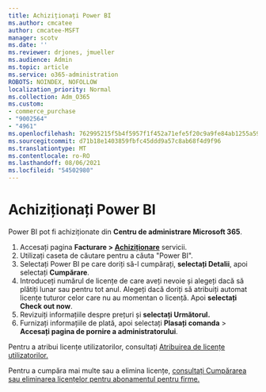 ```yaml
---
title: Achiziționați Power BI
ms.author: cmcatee
author: cmcatee-MSFT
manager: scotv
ms.date: ''
ms.reviewer: drjones, jmueller
ms.audience: Admin
ms.topic: article
ms.service: o365-administration
ROBOTS: NOINDEX, NOFOLLOW
localization_priority: Normal
ms.collection: Adm_O365
ms.custom:
- commerce_purchase
- "9002564"
- "4961"
ms.openlocfilehash: 762995215f5b4f5957f1f452a71efe5f20c9a9fe84ab1255a59fb7e67dda15fa
ms.sourcegitcommit: d71b18e1403859fbfc45ddd9a57c8ab68f4d9f96
ms.translationtype: MT
ms.contentlocale: ro-RO
ms.lasthandoff: 08/06/2021
ms.locfileid: "54502980"
---
```

# <a name="purchase-power-bi"></a>Achiziționați Power BI

Power BI pot fi achiziționate din **Centru de administrare Microsoft 365**.

1. Accesați pagina **Facturare > [Achiziționare](https://go.microsoft.com/fwlink/p/?linkid=868433)** servicii.
2. Utilizați caseta de căutare pentru a căuta "Power BI".
3. Selectați Power BI pe care doriți să-l cumpărați, **selectați Detalii**, apoi selectați **Cumpărare**.
4. Introduceți numărul de licențe de care aveți nevoie și alegeți dacă să plătiți lunar sau pentru tot anul. Alegeți dacă doriți să atribuiți automat licențe tuturor celor care nu au momentan o licență. Apoi **selectați Check out now**.
5. Revizuiți informațiile despre prețuri și **selectați Următorul.**
6. Furnizați informațiile de plată, apoi selectați **Plasați comanda**  >  **Accesați pagina de pornire a administratorului**.

Pentru a atribui licențe utilizatorilor, consultați [Atribuirea de licențe utilizatorilor.](/microsoft-365/admin/manage/assign-licenses-to-users)

Pentru a cumpăra mai multe sau a elimina licențe, [consultați Cumpărarea sau eliminarea licențelor pentru abonamentul pentru firme.](/microsoft-365/commerce/licenses/buy-licenses)
